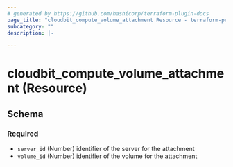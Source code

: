 ```yaml
---
# generated by https://github.com/hashicorp/terraform-plugin-docs
page_title: "cloudbit_compute_volume_attachment Resource - terraform-provider-cloudbit"
subcategory: ""
description: |-
  
---
```


# cloudbit_compute_volume_attachment (Resource)





<!-- schema generated by tfplugindocs -->
## Schema

### Required

- `server_id` (Number) identifier of the server for the attachment
- `volume_id` (Number) identifier of the volume for the attachment



